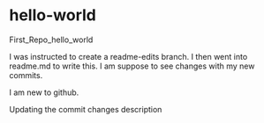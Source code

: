 # hello-world
First_Repo_hello_world

I was instructed to create a readme-edits branch. 
I then went into readme.md to write this.
I am suppose to see changes with my new commits.

I am new to github.

Updating the commit changes description
